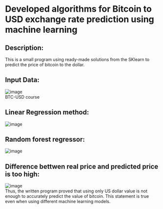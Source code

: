 # Developed algorithms for Bitcoin to USD exchange rate prediction using machine learning 
## Description: 
This is a small program using ready-made solutions from the SKlearn to predict the price of bitcoin to the dollar.
## Input Data:
![image](https://user-images.githubusercontent.com/57821178/174428868-43e362f5-8465-49ba-bdd6-c656fb8e60cf.png)
<br> BTC-USD course 
<br>
## Linear Regression method:
![image](https://user-images.githubusercontent.com/57821178/174428911-eeb377a2-ef4c-4940-8e91-a315aa8736e4.png)
## Random forest regressor:
![image](https://user-images.githubusercontent.com/57821178/174428922-ca9d99bd-8f34-446c-a99d-4272e7132ca9.png)
## Difference bettwen real price and predicted price is too high:
![image](https://user-images.githubusercontent.com/57821178/174428945-72e47918-a8dc-4392-bde5-82dda2a992c7.png)
<br>
Thus, the written program proved that using only US dollar value is not enough to accurately predict the value of bitcoin. This statement is true even when using different machine learning models.
